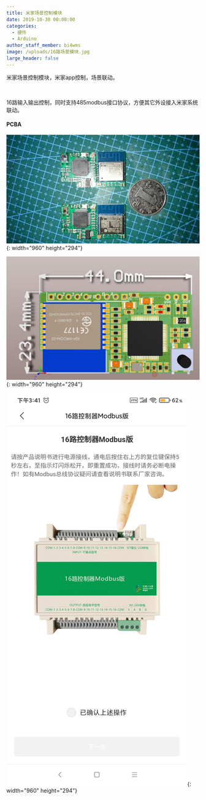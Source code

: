 ```yaml
---
title: 米家场景控制模块
date: 2019-10-30 00:00:00
categories:
  - 硬件
  - Arduino
author_staff_member: bi4wms
image: /uploads/16路场景模块.jpg
large_header: false
---
```


米家场景控制模块，米家app控制，场景联动。

&nbsp;

16路输入输出控制，同时支持485modbus接口协议，方便其它外设接入米家系统联动。

#### PCBA

![](/uploads/16路场景模块.jpg){: width="960" height="294"}

![](/uploads/16路场景小模块3D-PCBA.jpg){: width="960" height="294"}

![](/uploads/16路控制器.jpg){: width="960" height="294"}